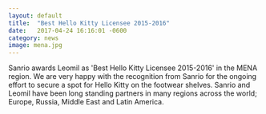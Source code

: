 ```yaml
---
layout: default
title:  "Best Hello Kitty Licensee 2015-2016"
date:   2017-04-24 16:16:01 -0600
category: news
image: mena.jpg
---
```


Sanrio awards Leomil as 'Best Hello Kitty Licensee 2015-2016' in the MENA region. We are very happy with the recognition from Sanrio for the ongoing effort to secure a spot for Hello Kitty on the footwear shelves. Sanrio and Leomil have been long standing partners in many regions across the world; Europe, Russia, Middle East and Latin America.
